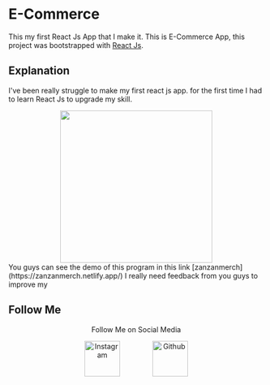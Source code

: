 # E-Commerce

This my first React Js App that I make it. This is E-Commerce App, this project was bootstrapped with [React Js](https://github.com/facebook/create-react-app).

## Explanation

I've been really struggle to make my first react js app. for the first time I had to learn React Js to upgrade my skill. 
<div align="center">
  <img width="300" src="https://zanzanmerch.netlify.app/static/media/logo.90581f96.svg"/>
</div>
You guys can see the demo of this program in this link
[zanzanmerch](https://zanzanmerch.netlify.app/) I really need feedback from you guys to improve my 

## Follow Me
<p align="center">  
  Follow Me on Social Media
</p>
<p align="center">
<a href="https://instagram.com/_fauzanahmad_" style="margin-right:30px;"><img width="70" src="https://cdn-icons-png.flaticon.com/128/2111/2111463.png" alt="Instagram"></a>
<a href="https://github.com/fauzanahmad11"  style="margin-left:30px;"><img width="70" src="https://cdn-icons-png.flaticon.com/128/733/733553.png" alt="Github"></a>
</p>
